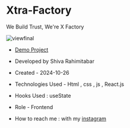# Xtra-Factory
We Build Trust, We're X Factory


![viewfinal](https://user-images.githubusercontent.com/109727844/204102879-086fee63-9bda-43b2-a1aa-49879c3f2d39.jpg)



- [Demo Project]()

- Developed by Shiva Rahimitabar

- Created - 2024-10-26

- Technologies Used - Html , css , js , React.js

- Hooks Used : useState 

- Role - Frontend

- How to reach me : with my [instagram](https://www.instagram.com/shiva.rahimitabar.dev)

